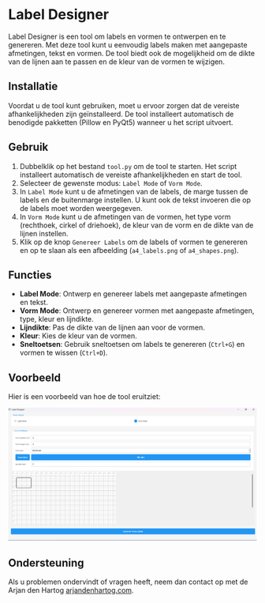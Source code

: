 # Label Designer

Label Designer is een tool om labels en vormen te ontwerpen en te genereren. Met deze tool kunt u eenvoudig labels maken met aangepaste afmetingen, tekst en vormen. De tool biedt ook de mogelijkheid om de dikte van de lijnen aan te passen en de kleur van de vormen te wijzigen.

## Installatie

Voordat u de tool kunt gebruiken, moet u ervoor zorgen dat de vereiste afhankelijkheden zijn geïnstalleerd. De tool installeert automatisch de benodigde pakketten (Pillow en PyQt5) wanneer u het script uitvoert.

## Gebruik

1. Dubbelklik op het bestand `tool.py` om de tool te starten. Het script installeert automatisch de vereiste afhankelijkheden en start de tool.
2. Selecteer de gewenste modus: `Label Mode` of `Vorm Mode`.
3. In `Label Mode` kunt u de afmetingen van de labels, de marge tussen de labels en de buitenmarge instellen. U kunt ook de tekst invoeren die op de labels moet worden weergegeven.
4. In `Vorm Mode` kunt u de afmetingen van de vormen, het type vorm (rechthoek, cirkel of driehoek), de kleur van de vorm en de dikte van de lijnen instellen.
5. Klik op de knop `Genereer Labels` om de labels of vormen te genereren en op te slaan als een afbeelding (`a4_labels.png` of `a4_shapes.png`).

## Functies

- **Label Mode**: Ontwerp en genereer labels met aangepaste afmetingen en tekst.
- **Vorm Mode**: Ontwerp en genereer vormen met aangepaste afmetingen, type, kleur en lijndikte.
- **Lijndikte**: Pas de dikte van de lijnen aan voor de vormen.
- **Kleur**: Kies de kleur van de vormen.
- **Sneltoetsen**: Gebruik sneltoetsen om labels te genereren (`Ctrl+G`) en vormen te wissen (`Ctrl+D`).

## Voorbeeld

Hier is een voorbeeld van hoe de tool eruitziet:

![Voorbeeld](example.png)

## Ondersteuning

Als u problemen ondervindt of vragen heeft, neem dan contact op met de Arjan den Hartog [arjandenhartog.com](https://arjandenhartog.com/).
